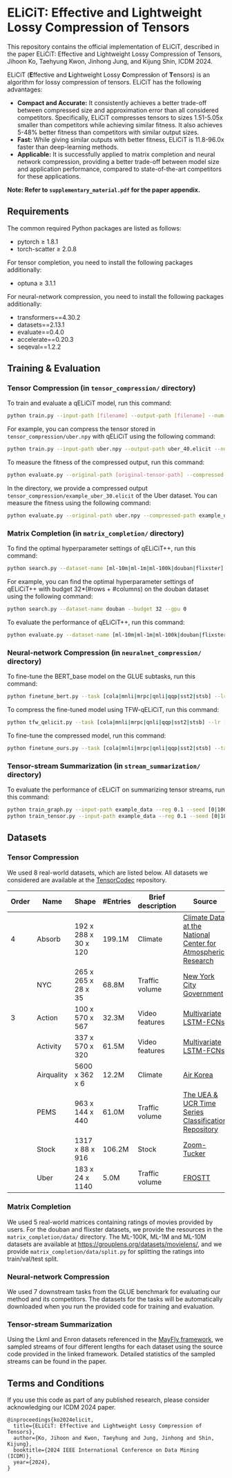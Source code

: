 # ELiCiT: Effective and Lightweight Lossy Compression of Tensors

This repository contains the official implementation of ELiCiT, described in the paper ELiCiT: Effective and Lightweight Lossy Compression of Tensors, Jihoon Ko, Taehyung Kwon, Jinhong Jung, and Kijung Shin, ICDM 2024.

ELiCiT (**E**ffective and **L**ightweight Lossy **C**ompress**i**on of **T**ensors) is an algorithm for lossy compression of tensors. ELiCiT has the following advantages:

- **Compact and Accurate:** It consistently achieves a better trade-off between compressed size and approximation error than all considered competitors. Specifically, ELiCiT compresses tensors to sizes 1.51-5.05x smaller than competitors while achieving similar fitness. It also achieves 5-48% better fitness than competitors with similar output sizes.
- **Fast:** While giving similar outputs with better fitness, ELiCiT is 11.8-96.0x faster than deep-learning methods.
- **Applicable:** It is successfully applied to matrix completion and neural network compression, providing a better trade-off between model size and application performance, compared to state-of-the-art competitors for these applications.


**Note: Refer to `supplementary_material.pdf` for the paper appendix.**

## Requirements

The common required Python packages are listed as follows:

- pytorch ≥ 1.8.1
- torch-scatter ≥ 2.0.8

For tensor completion, you need to install the following packages additionally:

- optuna ≥ 3.1.1

For neural-network compression, you need to install the following packages additionally:

- transformers==4.30.2
- datasets==2.13.1
- evaluate==0.4.0
- accelerate==0.20.3
- seqeval==1.2.2

## Training & Evaluation

### Tensor Compression (in `tensor_compression/` directory)

To train and evaluate a qELiCiT model, run this command:

```bash
python train.py --input-path [filename] --output-path [filename] --num-features [num-features] --lr1 [lr1] --lr2 [lr2] --gpus [gpu-ids] --seed [seed]
```

For example, you can compress the tensor stored in `tensor_compression/uber.npy` with qELiCiT using the following command:

```bash
python train.py --input-path uber.npy --output-path uber_40.elicit --num-features 40 --lr1 1e-3 --lr2 1e-2 --gpus 0 1 2 3 --seed 0
```

To measure the fitness of the compressed output, run this command: 

```bash
python evaluate.py --original-path [original-tensor-path] --compressed-path [compressed-output-path] --gpus [gpu-ids]
```

In the directory, we provide a compressed output `tensor_compression/example_uber_30.elicit` of the Uber dataset. You can measure the fitness using the following command:

```bash
python evaluate.py --original-path uber.npy --compressed-path example_uber_40.elicit --gpus 0,1,2,3
```

### Matrix Completion (in `matrix_completion/` directory)

To find the optimal hyperparameter settings of qELiCiT++, run this command:

```bash
python search.py --dataset-name [ml-10m|ml-1m|ml-100k|douban|flixster] --budget [4|8|16|32] --gpu [gpu-id]
```

For example, you can find the optimal hyperparameter settings of qELiCiT++ with budget 32*(#rows + #columns) on the douban dataset using the following command:

```bash
python search.py --dataset-name douban --budget 32 --gpu 0
```

To evaluate the performance of qELiCiT++, run this command:

```bash
python evaluate.py --dataset-name [ml-10m|ml-1m|ml-100k|douban|flixster] --budget [4|8|16|32] --lamb1 [lamb1] --lamb2 [lamb2] --lamb3 [lambda3] --lr1 [lr1] --lr2 [lr2] --gpu [gpu-id]
```

### Neural-network Compression (in `neuralnet_compression/` directory)

To fine-tune the BERT_base model on the GLUE subtasks, run this command:

```bash
python finetune_bert.py --task [cola|mnli|mrpc|qnli|qqp|sst2|stsb] --lr [2e-5|3e-5|5e-5] --weight-decay [0|0.01] --num-epochs [2|3|4] --seed [0|1000|2000|3000|4000] --gpu [gpu-id]
```

To compress the fine-tuned model using TFW-qELiCiT, run this command:

```bash
python tfw_qelicit.py --task [cola|mnli|mrpc|qnli|qqp|sst2|stsb] --lr [2e-5|3e-5|5e-5] --weight-decay [0|0.01] --num-epochs [2|3|4] --seed [0|1000|2000|3000|4000] --gpu [gpu-id]
```

To fine-tune the compressed model, run this command:

```bash
python finetune_ours.py --task [cola|mnli|mrpc|qnli|qqp|sst2|stsb] --target [target-checkpoint-path] --lr [2e-5|3e-5|5e-5] --weight-decay [0|0.01] --num-epochs [2|3|4] --seed [0|1000|2000|3000|4000] --gpu [gpu-id]
```

### Tensor-stream Summarization (in `stream_summarization/` directory)

To evaluate the performance of cELiCiT on summarizing tensor streams, run this command:

```bash
python train_graph.py --input-path example_data --reg 0.1 --seed [0|1000|2000] --gpu [gpu-id]
python train_tensor.py --input-path example_data --reg 0.1 --seed [0|1000|2000] --gpu [gpu-id]
```

## Datasets

### Tensor Compression

We used 8 real-world datasets, which are listed below. All datasets we considered are available at the [TensorCodec](https://github.com/kbrother/TensorCodec) repository.

| Order | Name | Shape | #Entries | Brief description | Source |
| --- | --- | --- | --- | --- | --- |
| 4 | Absorb | 192 x 288 x 30 x 120 | 199.1M | Climate | [Climate Data at the National Center for Atmospheric Research](https://www.earthsystemgrid.org) |
|  | NYC | 265 x 265 x 28 x 35 | 68.8M | Traffic volume | [New York City Government](https://www.nyc.gov/site/tlc/about/tlc-trip-record-data.page) |
| 3 | Action | 100 x 570 x 567 | 32.3M | Video features | [Multivariate LSTM-FCNs](https://github.com/titu1994/MLSTM-FCN) |
|  | Activity | 337 x 570 x 320 | 61.5M | Video features | [Multivariate LSTM-FCNs](https://github.com/titu1994/MLSTM-FCN) |
|  | Airquality | 5600 x 362 x 6 | 12.2M | Climate | [Air Korea](https://www.airkorea.or.kr/web/) |
|  | PEMS | 963 x 144 x 440 | 61.0M | Traffic volume | [The UEA & UCR Time Series Classification Repository](https://www.timeseriesclassification.com/) |
|  | Stock | 1317 x 88 x 916 | 106.2M | Stock | [Zoom-Tucker](https://github.com/jungijang/KoreaStockData) |
|  | Uber | 183 x 24 x 1140 | 5.0M | Traffic volume | [FROSTT](http://frostt.io/) |

### Matrix Completion

We used 5 real-world matrices containing ratings of movies provided by users. For the douban and flixster datasets, we provide the resources in the `matrix_completion/data/` directory. The ML-100K, ML-1M and ML-10M datasets are available at https://grouplens.org/datasets/movielens/, and we provide `matrix_completion/data/split.py` for splitting the ratings into train/val/test split.

### Neural-network Compression

We used 7 downstream tasks from the GLUE benchmark for evaluating our method and its competitors. The datasets for the tasks will be automatically downloaded when you run the provided code for training and evaluation.

### Tensor-stream Summarization

Using the Lkml and Enron datasets referenced in the [MayFly framework](https://openreview.net/forum?id=n7Sr8SW4bn), we sampled streams of four different lengths for each dataset using the source code provided in the linked framework. Detailed statistics of the sampled streams can be found in the paper.

## Terms and Conditions
If you use this code as part of any published research, please consider acknowledging our ICDM 2024 paper.

```
@inproceedings{ko2024elicit,
  title={ELiCiT: Effective and Lightweight Lossy Compression of Tensors},
  author={Ko, Jihoon and Kwon, Taeyhung and Jung, Jinhong and Shin, Kijung},
  booktitle={2024 IEEE International Conference on Data Mining (ICDM)},
  year={2024},
}
```
